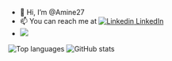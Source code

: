 - 👋 Hi, I’m @Amine27
- 📫 You can reach me at [![Linkedin](https://i.stack.imgur.com/gVE0j.png) LinkedIn](https://www.linkedin.com/in/amineroukh/)
- ![](https://komarev.com/ghpvc/?username=Amine27)

![Top languages](https://github-readme-stats.vercel.app/api/top-langs/?username=Amine27&langs_count=10&layout=compact&theme=dark&hide_border=true&include_all_commits=true&count_private=true&&exclude_repo=plasma_applet_mawakit,phd-thesis,plasma_applet_athkar,Qrypto,storiesindexer,storiescrawler) ![GitHub stats](https://github-readme-stats.vercel.app/api?username=Amine27&show_icons=true&theme=dark&hide_border=true&include_all_commits=true&count_private=true)
